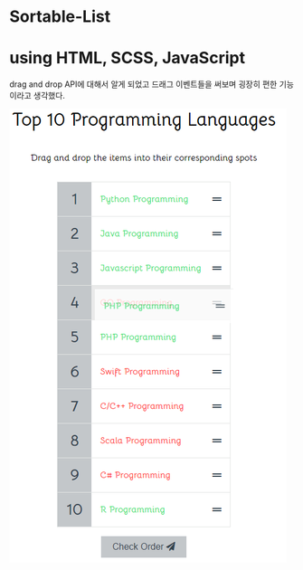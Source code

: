# Sortable-List

<h1>using HTML, SCSS, JavaScript</h1>

drag and drop API에 대해서 알게 되었고 드래그 이벤트들을 써보며 굉장히 편한 기능이라고 생각했다.

![이미지1](./image/readme.png)


